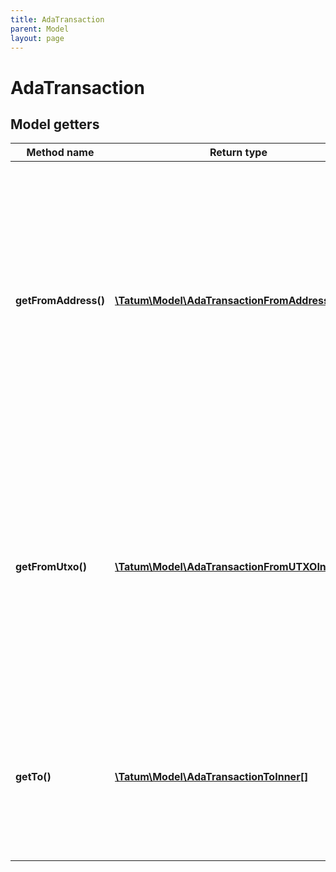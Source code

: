 ```yaml
---
title: AdaTransaction
parent: Model
layout: page
---
```


# AdaTransaction

## Model getters

Method name | Return type | Description | Notes
------------ | ------------- | ------------- | -------------
**getFromAddress()** | [**\Tatum\Model\AdaTransactionFromAddressInner[]**](../AdaTransactionFromAddressInner) | Array of addresses and corresponding private keys. Tatum will automatically scan last unspent transactions for each address and will use all of the unspent values. We advise to use this option if you have 1 address per 1 transaction only. <br>Example: `null` | [optional]
**getFromUtxo()** | [**\Tatum\Model\AdaTransactionFromUTXOInner[]**](../AdaTransactionFromUTXOInner) | Array of transaction hashes, index of UTXO in it and corresponding private keys. Use this option if you want to calculate amount to send manually. Either fromUTXO or fromAddress must be present. <br>Example: `null` | [optional]
**getTo()** | [**\Tatum\Model\AdaTransactionToInner[]**](../AdaTransactionToInner) | Array of addresses and values to send Litecoins to. Values must be set in LTC. Difference between from and to is transaction fee. <br>Example: `null` |

